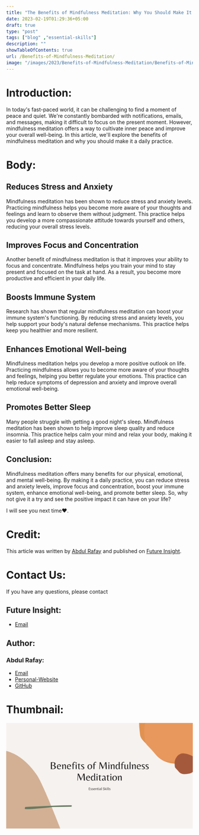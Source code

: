 ```yaml
---
title: "The Benefits of Mindfulness Meditation: Why You Should Make It a Daily Practice"
date: 2023-02-19T01:29:36+05:00
draft: true
type: "post"
tags: ["blog" ,"essential-skills"]
description: ""
showTableOfContents: true
url: /Benefits-of-Mindfulness-Meditation/
image: "/images/2023/Benefits-of-Mindfulness-Meditation/Benefits-of-Mindfulness-Meditation.png"
---
```


# Introduction:
In today's fast-paced world, it can be challenging to find a moment of peace and quiet. We're constantly bombarded with notifications, emails, and messages, making it difficult to focus on the present moment. However, mindfulness meditation offers a way to cultivate inner peace and improve your overall well-being. In this article, we'll explore the benefits of mindfulness meditation and why you should make it a daily practice.

# Body:
## Reduces Stress and Anxiety
Mindfulness meditation has been shown to reduce stress and anxiety levels. Practicing mindfulness helps you become more aware of your thoughts and feelings and learn to observe them without judgment. This practice helps you develop a more compassionate attitude towards yourself and others, reducing your overall stress levels.

## Improves Focus and Concentration
Another benefit of mindfulness meditation is that it improves your ability to focus and concentrate. Mindfulness helps you train your mind to stay present and focused on the task at hand. As a result, you become more productive and efficient in your daily life.

## Boosts Immune System
Research has shown that regular mindfulness meditation can boost your immune system's functioning. By reducing stress and anxiety levels, you help support your body's natural defense mechanisms. This practice helps keep you healthier and more resilient.

## Enhances Emotional Well-being
Mindfulness meditation helps you develop a more positive outlook on life. Practicing mindfulness allows you to become more aware of your thoughts and feelings, helping you better regulate your emotions. This practice can help reduce symptoms of depression and anxiety and improve overall emotional well-being.

## Promotes Better Sleep
Many people struggle with getting a good night's sleep. Mindfulness meditation has been shown to help improve sleep quality and reduce insomnia. This practice helps calm your mind and relax your body, making it easier to fall asleep and stay asleep.

## Conclusion:
Mindfulness meditation offers many benefits for our physical, emotional, and mental well-being. By making it a daily practice, you can reduce stress and anxiety levels, improve focus and concentration, boost your immune system, enhance emotional well-being, and promote better sleep. So, why not give it a try and see the positive impact it can have on your life?

I will see you next time❤️.

# Credit:
This article was written by [Abdul Rafay](https://rafay99.info) and published on [Future Insight](https://futureinsight.blog).

# Contact Us: 
If you have any questions, please contact
## Future Insight:
- [Email](mailto:fututeinsight@gmail.com)
## Author:
### Abdul Rafay:
- [Email](mailto:99marafay@gmail.com)
- [Personal-Website](https://rafay99.info)
- [GitHub](github.com/rafay99-epic) 


# Thumbnail:
![image](/images/2023/Benefits-of-Mindfulness-Meditation/Benefits-of-Mindfulness-Meditation.png)

